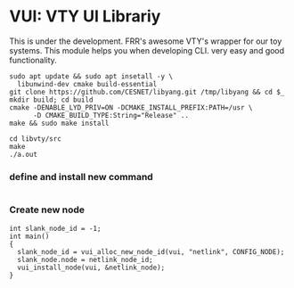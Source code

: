 
# VUI: VTY UI Librariy

This is under the development. FRR's awesome VTY's wrapper for our toy systems.
This module helps you when developing CLI. very easy and good functionality.

```
sudo apt update && sudo apt insetall -y \
  libunwind-dev cmake build-essential
git clone https://github.com/CESNET/libyang.git /tmp/libyang && cd $_
mkdir build; cd build
cmake -DENABLE_LYD_PRIV=ON -DCMAKE_INSTALL_PREFIX:PATH=/usr \
      -D CMAKE_BUILD_TYPE:String="Release" ..
make && sudo make install
```

```
cd libvty/src
make
./a.out
```

### define and install new command

```
```

### Create new node

```
int slank_node_id = -1;
int main()
{
  slank_node_id = vui_alloc_new_node_id(vui, "netlink", CONFIG_NODE);
  slank_node.node = netlink_node_id;
  vui_install_node(vui, &netlink_node);
}
```


